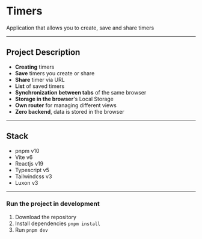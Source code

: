 # Timers

Application that allows you to create, save and share timers

<!-- * <a href="https://franlopezm.github.io/countdown/#/ZW5kRGF0ZT0yMDIxLTAxLTIxVDIxOjAwOjAwJnRpbWV6b25lPUV1cm9wZS9NYWRyaWQmaW5pdERhdGU9MjAxOS0wOS0yOVQxMjowMDowMA==" target="_blank">franlopezm.github.io/countdown</a> -->

---

## Project Description

- **Creating** timers
- **Save** timers you create or share
- **Share** timer via URL
- **List** of saved timers
- **Synchronization between tabs** of the same browser
- **Storage in the browser**'s Local Storage
- **Own router** for managing different views
- **Zero backend**, data is stored in the browser

---

## Stack

- pnpm v10
- Vite v6
- Reactjs v19
- Typescript v5
- Tailwindcss v3
- Luxon v3

---

### Run the project in development

1. Download the repository
2. Install dependencies `pnpm install`
3. Run `pnpm dev`
